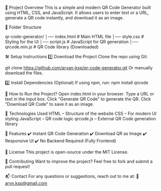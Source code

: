 📝 Project Overview
This is a simple and modern QR Code Generator built using HTML, CSS, and JavaScript. 
It allows users to enter text or a URL, generate a QR code instantly, and download it as an image.

📂 Folder Structure

qr-code-generator/
│── index.html        # Main HTML file
│── style.css         # Styling for the UI
│── script.js         # JavaScript for QR generation
│── qrcode.min.js     # QR Code library (Downloaded)

🛠️ Setup Instructions
1️⃣ Download the Project
Clone the repo using Git:

git clone https://github.com/aryan-ksp/qr-code-generator.git
Or manually download the files.

2️⃣ Install Dependencies (Optional)
If using npm, run: npm install qrcode


🚀 How to Run the Project?
Open index.html in your browser.
Type a URL or text in the input box.
Click "Generate QR Code" to generate the QR.
Click "Download QR Code" to save it as an image.

🔧 Technologies Used
HTML – Structure of the website
CSS – For modern UI styling
JavaScript – QR code logic
qrcode.js – External QR Code generation library

📌 Features
✔️ Instant QR Code Generation
✔️ Download QR as Image
✔️ Responsive UI
✔️ No Backend Required (Fully Frontend)


📜 License
This project is open-source under the MIT License.

🤝 Contributing
Want to improve the project? Feel free to fork and submit a pull request!

📬 Contact
For any questions or suggestions, reach out to me at:
📧 aryn.ksp@gmail.com

